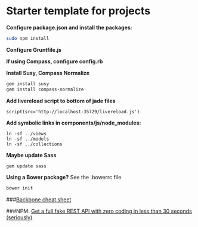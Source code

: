 # Starter template for projects

**Configure package.json and install the packages:**
```bash
sudo npm install
```
**Configure Gruntfile.js**

**If using Compass, configure config.rb**

**Install Susy, Compass Normalize**
```bash
gem install susy
gem install compass-normalize
```

**Add livereload script to bottom of jade files**
```markup
script(src='http://localhost:35729/livereload.js')
```

**Add symbolic links in components/js/node_modules:**
```
ln -sf ../views
ln -sf ../models
ln -sf ../collections
```

**Maybe update Sass**
```bash
gem update sass
```

**Using a Bower package?**
See the .bowerrc file

```bash
bower init
```

###[Backbone cheat sheet](http://www.igloolab.com/downloads/backbone-cheatsheet.pdf)

###NPM: [Get a full fake REST API with zero coding in less than 30 seconds (seriously)](https://github.com/typicode/json-server)

